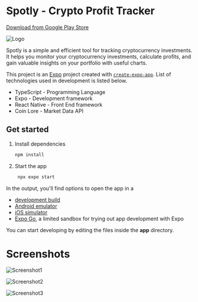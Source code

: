 # Spotly - Crypto Profit Tracker
[Download from Google Play Store](https://play.google.com/store/apps/details?id=com.phantomHookLabs.SpotCryptoProfitTracker)

![Logo](https://github.com/hesith/Spotly-Crypto-Profit-Tracker/blob/master/assets/images/icon.png)

Spotly is a simple and efficient tool for tracking cryptocurrency investments. It helps you monitor your cryptocurrency investments, calculate profits, and gain valuable insights on your portfolio with useful charts.

This project is an [Expo](https://expo.dev) project created with [`create-expo-app`](https://www.npmjs.com/package/create-expo-app). 
List of technologies used in development is listed below.
- TypeScript - Programming Language
- Expo - Development framework
- React Native - Front End framework
- Coin Lore - Market Data API

## Get started

1. Install dependencies

   ```bash
   npm install
   ```

2. Start the app

   ```bash
    npx expo start
   ```

In the output, you'll find options to open the app in a

- [development build](https://docs.expo.dev/develop/development-builds/introduction/)
- [Android emulator](https://docs.expo.dev/workflow/android-studio-emulator/)
- [iOS simulator](https://docs.expo.dev/workflow/ios-simulator/)
- [Expo Go](https://expo.dev/go), a limited sandbox for trying out app development with Expo

You can start developing by editing the files inside the **app** directory.

# Screenshots

![Screenshot1](https://github.com/hesith/Spotly-Crypto-Profit-Tracker/blob/master/screenshots/Screenshot_2024-12-15-13-28-07-031_com.phantomHookLabs.SpotCryptoProfitTracker.jpg)

![Screenshot2](https://github.com/hesith/Spotly-Crypto-Profit-Tracker/blob/master/screenshots/Screenshot_2024-12-15-13-29-07-901_com.phantomHookLabs.SpotCryptoProfitTracker.jpg)

![Screenshot3](https://github.com/hesith/Spotly-Crypto-Profit-Tracker/blob/master/screenshots/Screenshot_2024-12-15-13-26-14-575_com.phantomHookLabs.SpotCryptoProfitTracker.jpg)






